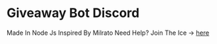# Giveaway Bot Discord
Made In Node Js 
Inspired By Milrato 
Need Help?
Join The Ice -> [here](https://discord.gg/3D4PkVyrUt)